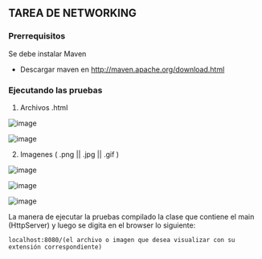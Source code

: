 ## TAREA DE NETWORKING

### Prerrequisitos
Se debe instalar Maven 
* Descargar maven en  http://maven.apache.org/download.html

### Ejecutando las pruebas
1. Archivos .html

![image](https://github.com/Luciernagas/tarea3_ARSW/assets/104604359/51aaabf9-95b1-4fa5-8944-ce7274c5f62a)

![image](https://github.com/Luciernagas/tarea3_ARSW/assets/104604359/6750a8a9-3bc7-4977-8074-66bb8856124f)

2. Imagenes ( .png || .jpg || .gif )

![image](https://github.com/Luciernagas/tarea3_ARSW/assets/104604359/7f4a554d-e3c9-49c9-93a7-0522dd24fbaf)

![image](https://github.com/Luciernagas/tarea3_ARSW/assets/104604359/3c4263d8-1193-4c8a-9b1f-62b12bdad61b)

![image](https://github.com/Luciernagas/tarea3_ARSW/assets/104604359/a54ccbf4-95be-4ea4-939a-00d16458d72a)

La manera de ejecutar la pruebas compilado la clase que contiene el main (HttpServer) y luego se digita en el browser lo siguiente:
```
localhost:8080/(el archivo o imagen que desea visualizar con su extensión correspondiente)
```

